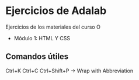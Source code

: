 # Ejercicios de Adalab

Ejercicios de los materiales del curso O

- Módulo 1: HTML Y CSS

## Comandos útiles

Ctrl+K Ctrl+C
Ctrl+Shift+P -> Wrap with Abbreviation
